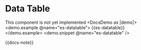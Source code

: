 # Data Table

This component is not yet implemented
<DocsDemo as |demo|>
  <demo.example @name="es-datatable">
    {{es-datatable}}
  </demo.example>
  <demo.snippet @name="es-datatable" />
</DocsDemo>

{{docs-note}}

